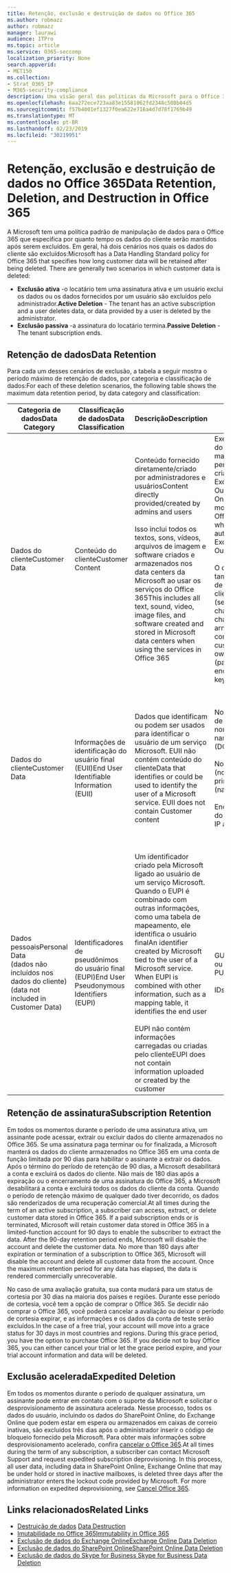 ```yaml
---
title: Retenção, exclusão e destruição de dados no Office 365
ms.author: robmazz
author: robmazz
manager: laurawi
audience: ITPro
ms.topic: article
ms.service: O365-seccomp
localization_priority: None
search.appverid:
- MET150
ms.collection:
- Strat_O365_IP
- M365-security-compliance
description: Uma visão geral das políticas da Microsoft para o Office 365 em relação à retenção, exclusão e destruição de dados.
ms.openlocfilehash: 6aa272ece723aa83e15581062fd2348c508b04d5
ms.sourcegitcommit: f57b4001ef1327f0ea622e716a4d7d78f1769b49
ms.translationtype: MT
ms.contentlocale: pt-BR
ms.lasthandoff: 02/23/2019
ms.locfileid: "30219951"
---
```

# <a name="data-retention-deletion-and-destruction-in-office-365"></a><span data-ttu-id="c7951-103">Retenção, exclusão e destruição de dados no Office 365</span><span class="sxs-lookup"><span data-stu-id="c7951-103">Data Retention, Deletion, and Destruction in Office 365</span></span>

<span data-ttu-id="c7951-p101">A Microsoft tem uma política padrão de manipulação de dados para o Office 365 que especifica por quanto tempo os dados do cliente serão mantidos após serem excluídos. Em geral, há dois cenários nos quais os dados do cliente são excluídos:</span><span class="sxs-lookup"><span data-stu-id="c7951-p101">Microsoft has a Data Handling Standard policy for Office 365 that specifies how long customer data will be retained after being deleted. There are generally two scenarios in which customer data is deleted:</span></span>

- <span data-ttu-id="c7951-106">**Exclusão ativa** -o locatário tem uma assinatura ativa e um usuário exclui os dados ou os dados fornecidos por um usuário são excluídos pelo administrador.</span><span class="sxs-lookup"><span data-stu-id="c7951-106">**Active Deletion** - The tenant has an active subscription and a user deletes data, or data provided by a user is deleted by the administrator.</span></span>
- <span data-ttu-id="c7951-107">**Exclusão passiva** -a assinatura do locatário termina.</span><span class="sxs-lookup"><span data-stu-id="c7951-107">**Passive Deletion** - The tenant subscription ends.</span></span>

## <a name="data-retention"></a><span data-ttu-id="c7951-108">Retenção de dados</span><span class="sxs-lookup"><span data-stu-id="c7951-108">Data Retention</span></span>

<span data-ttu-id="c7951-109">Para cada um desses cenários de exclusão, a tabela a seguir mostra o período máximo de retenção de dados, por categoria e classificação de dados:</span><span class="sxs-lookup"><span data-stu-id="c7951-109">For each of these deletion scenarios, the following table shows the maximum data retention period, by data category and classification:</span></span>

| <span data-ttu-id="c7951-110">Categoria de dados</span><span class="sxs-lookup"><span data-stu-id="c7951-110">Data Category</span></span> | <span data-ttu-id="c7951-111">Classificação de dados</span><span class="sxs-lookup"><span data-stu-id="c7951-111">Data Classification</span></span> | <span data-ttu-id="c7951-112">Descrição</span><span class="sxs-lookup"><span data-stu-id="c7951-112">Description</span></span> | <span data-ttu-id="c7951-113">Exemplos</span><span class="sxs-lookup"><span data-stu-id="c7951-113">Examples</span></span> | <span data-ttu-id="c7951-114">Período de retenção</span><span class="sxs-lookup"><span data-stu-id="c7951-114">Retention Period</span></span> |
|-----------------|-----------------|-----------------|----------------------------------|-------------------------------|
| <span data-ttu-id="c7951-115">Dados do cliente</span><span class="sxs-lookup"><span data-stu-id="c7951-115">Customer Data</span></span> | <span data-ttu-id="c7951-116">Conteúdo do cliente</span><span class="sxs-lookup"><span data-stu-id="c7951-116">Customer Content</span></span>| <span data-ttu-id="c7951-117">Conteúdo fornecido diretamente/criado por administradores e usuários</span><span class="sxs-lookup"><span data-stu-id="c7951-117">Content directly provided/created by admins and users</span></span> <br><br> <span data-ttu-id="c7951-118">Isso inclui todos os textos, sons, vídeos, arquivos de imagem e software criados e armazenados nos data centers da Microsoft ao usar os serviços do Office 365</span><span class="sxs-lookup"><span data-stu-id="c7951-118">This includes all text, sound, video, image files, and software created and stored in Microsoft data centers when using the services in Office 365</span></span> | <span data-ttu-id="c7951-119">Exemplos dos aplicativos do Office 365 usados com mais frequência que permitem aos usuários criar dados incluem Word, Excel, PowerPoint, Outlook e OneNote</span><span class="sxs-lookup"><span data-stu-id="c7951-119">Examples of the most commonly used Office 365 applications which allow users to author data include Word, Excel, PowerPoint, Outlook and OneNote</span></span> <br><br> <span data-ttu-id="c7951-120">O conteúdo do cliente também inclui segredos de Propriedade do cliente/fornecidos (senhas, certificados, chaves de criptografia, chaves de armazenamento)</span><span class="sxs-lookup"><span data-stu-id="c7951-120">Customer content also includes customer-owned/provided secrets (passwords, certificates, encryption keys, storage keys)</span></span> | <span data-ttu-id="c7951-121">**Cenário de exclusão ativa:** no máximo 30 dias</span><span class="sxs-lookup"><span data-stu-id="c7951-121">**Active Deletion Scenario:** at most 30 days</span></span> <br><br> <span data-ttu-id="c7951-122">**Cenário de exclusão passiva:** no máximo 180 dias</span><span class="sxs-lookup"><span data-stu-id="c7951-122">**Passive Deletion Scenario:** at most 180 days</span></span> |
| <span data-ttu-id="c7951-123">Dados do cliente</span><span class="sxs-lookup"><span data-stu-id="c7951-123">Customer Data</span></span> | <span data-ttu-id="c7951-124">Informações de identificação do usuário final (EUII)</span><span class="sxs-lookup"><span data-stu-id="c7951-124">End User Identifiable Information (EUII)</span></span> | <span data-ttu-id="c7951-p102">Dados que identificam ou podem ser usados para identificar o usuário de um serviço Microsoft. EUII não contém conteúdo do cliente</span><span class="sxs-lookup"><span data-stu-id="c7951-p102">Data that identifies or could be used to identify the user of a Microsoft service. EUII does not contain Customer content</span></span> | <span data-ttu-id="c7951-127">Nome de usuário ou nome de exibição (domínio \ nome_de_usuário)</span><span class="sxs-lookup"><span data-stu-id="c7951-127">User name or display name (DOMAIN\UserName)</span></span> <br><br> <span data-ttu-id="c7951-128">Nome principal do usuário (nome @ domínio)</span><span class="sxs-lookup"><span data-stu-id="c7951-128">User principal name (name@domain)</span></span> <br><br>  <span data-ttu-id="c7951-129">Endereços IP específicos do usuário</span><span class="sxs-lookup"><span data-stu-id="c7951-129">User-specific IP addresses</span></span> | <span data-ttu-id="c7951-130">**Cenário de exclusão ativa:** no máximo 180 dias (apenas uma ação de administrador de locatário)</span><span class="sxs-lookup"><span data-stu-id="c7951-130">**Active Deletion Scenario:** at most 180 days (only a tenant administrator action)</span></span> <br><br> <span data-ttu-id="c7951-131">**Cenário de exclusão passiva:** no máximo 180 dias</span><span class="sxs-lookup"><span data-stu-id="c7951-131">**Passive Deletion Scenario:** at most 180 days</span></span> |
| <span data-ttu-id="c7951-132">Dados pessoais</span><span class="sxs-lookup"><span data-stu-id="c7951-132">Personal Data</span></span> <br> <span data-ttu-id="c7951-133">(dados não incluídos nos dados do cliente)</span><span class="sxs-lookup"><span data-stu-id="c7951-133">(data not included in Customer Data)</span></span> | <span data-ttu-id="c7951-134">Identificadores de pseudônimos do usuário final (EUPI)</span><span class="sxs-lookup"><span data-stu-id="c7951-134">End User Pseudonymous Identifiers (EUPI)</span></span> | <span data-ttu-id="c7951-p103">Um identificador criado pela Microsoft ligado ao usuário de um serviço Microsoft. Quando o EUPI é combinado com outras informações, como uma tabela de mapeamento, ele identifica o usuário final</span><span class="sxs-lookup"><span data-stu-id="c7951-p103">An identifier created by Microsoft tied to the user of a Microsoft service. When EUPI is combined with other information, such as a mapping table, it identifies the end user</span></span> <br><br> <span data-ttu-id="c7951-137">EUPI não contém informações carregadas ou criadas pelo cliente</span><span class="sxs-lookup"><span data-stu-id="c7951-137">EUPI does not contain information uploaded or created by the customer</span></span> | <span data-ttu-id="c7951-138">GUIDs de usuário, PUIDs ou SIDs</span><span class="sxs-lookup"><span data-stu-id="c7951-138">User GUIDs, PUIDs, or SIDs</span></span> <br><br> <span data-ttu-id="c7951-139">IDs de sessão</span><span class="sxs-lookup"><span data-stu-id="c7951-139">Session IDs</span></span> | <span data-ttu-id="c7951-140">**Cenário de exclusão ativa:** no máximo 30 dias</span><span class="sxs-lookup"><span data-stu-id="c7951-140">**Active Deletion Scenario:** at most 30 days</span></span> <br><br> <span data-ttu-id="c7951-141">**Cenário de exclusão passiva:** no máximo 180 dias</span><span class="sxs-lookup"><span data-stu-id="c7951-141">**Passive Deletion Scenario:** at most 180 days</span></span> |

## <a name="subscription-retention"></a><span data-ttu-id="c7951-142">Retenção de assinatura</span><span class="sxs-lookup"><span data-stu-id="c7951-142">Subscription Retention</span></span>

<span data-ttu-id="c7951-p104">Em todos os momentos durante o período de uma assinatura ativa, um assinante pode acessar, extrair ou excluir dados do cliente armazenados no Office 365. Se uma assinatura paga terminar ou for finalizada, a Microsoft manterá os dados do cliente armazenados no Office 365 em uma conta de função limitada por 90 dias para habilitar o assinante a extrair os dados. Após o término do período de retenção de 90 dias, a Microsoft desabilitará a conta e excluirá os dados do cliente. Não mais de 180 dias após a expiração ou o encerramento de uma assinatura do Office 365, a Microsoft desabilitará a conta e excluirá todos os dados do cliente da conta. Quando o período de retenção máximo de qualquer dado tiver decorrido, os dados são renderizados de uma recuperação comercial.</span><span class="sxs-lookup"><span data-stu-id="c7951-p104">At all times during the term of an active subscription, a subscriber can access, extract, or delete customer data stored in Office 365. If a paid subscription ends or is terminated, Microsoft will retain customer data stored in Office 365 in a limited-function account for 90 days to enable the subscriber to extract the data. After the 90-day retention period ends, Microsoft will disable the account and delete the customer data. No more than 180 days after expiration or termination of a subscription to Office 365, Microsoft will disable the account and delete all customer data from the account. Once the maximum retention period for any data has elapsed, the data is rendered commercially unrecoverable.</span></span>

<span data-ttu-id="c7951-p105">No caso de uma avaliação gratuita, sua conta mudará para um status de cortesia por 30 dias na maioria dos países e regiões. Durante esse período de cortesia, você tem a opção de comprar o Office 365. Se decidir não comprar o Office 365, você poderá cancelar a avaliação ou deixar o período de cortesia expirar, e as informações e os dados da conta de teste serão excluídos.</span><span class="sxs-lookup"><span data-stu-id="c7951-p105">In the case of a free trial, your account will move into a grace status for 30 days in most countries and regions. During this grace period, you have the option to purchase Office 365. If you decide not to buy Office 365, you can either cancel your trial or let the grace period expire, and your trial account information and data will be deleted.</span></span>

## <a name="expedited-deletion"></a><span data-ttu-id="c7951-151">Exclusão acelerada</span><span class="sxs-lookup"><span data-stu-id="c7951-151">Expedited Deletion</span></span>
<span data-ttu-id="c7951-p106">Em todos os momentos durante o período de qualquer assinatura, um assinante pode entrar em contato com o suporte da Microsoft e solicitar o desprovisionamento de assinatura acelerada. Nesse processo, todos os dados do usuário, incluindo os dados do SharePoint Online, do Exchange Online que podem estar em espera ou armazenados em caixas de correio inativas, são excluídos três dias após o administrador inserir o código de bloqueio fornecido pela Microsoft. Para obter mais informações sobre desprovisionamento acelerado, confira [cancelar o Office 365](https://support.office.com/article/Cancel-Office-365-for-business-b1bc0bef-4608-4601-813a-cdd9f746709a).</span><span class="sxs-lookup"><span data-stu-id="c7951-p106">At all times during the term of any subscription, a subscriber can contact Microsoft Support and request expedited subscription deprovisioning. In this process, all user data, including data in SharePoint Online, Exchange Online that may be under hold or stored in inactive mailboxes, is deleted three days after the administrator enters the lockout code provided by Microsoft. For more information on expedited deprovisioning, see [Cancel Office 365](https://support.office.com/article/Cancel-Office-365-for-business-b1bc0bef-4608-4601-813a-cdd9f746709a).</span></span>

## <a name="related-links"></a><span data-ttu-id="c7951-155">Links relacionados</span><span class="sxs-lookup"><span data-stu-id="c7951-155">Related Links</span></span>
- <span data-ttu-id="c7951-156">[Destruição de dados](office-365-data-destruction.md)
</span><span class="sxs-lookup"><span data-stu-id="c7951-156">[Data Destruction](office-365-data-destruction.md)</span></span>
- [<span data-ttu-id="c7951-157">Imutabilidade no Office 365</span><span class="sxs-lookup"><span data-stu-id="c7951-157">Immutability in Office 365</span></span>](office-365-data-immutability.md)
- [<span data-ttu-id="c7951-158">Exclusão de dados do Exchange Online</span><span class="sxs-lookup"><span data-stu-id="c7951-158">Exchange Online Data Deletion</span></span>](office-365-exchange-online-data-deletion.md)
- [<span data-ttu-id="c7951-159">Exclusão de dados do SharePoint Online</span><span class="sxs-lookup"><span data-stu-id="c7951-159">SharePoint Online Data Deletion</span></span>](office-365-sharepoint-online-data-deletion.md)
- [<span data-ttu-id="c7951-160">Exclusão de dados do Skype for Business </span><span class="sxs-lookup"><span data-stu-id="c7951-160">Skype for Business Data Deletion</span></span>](office-365-skype-data-deletion.md)
